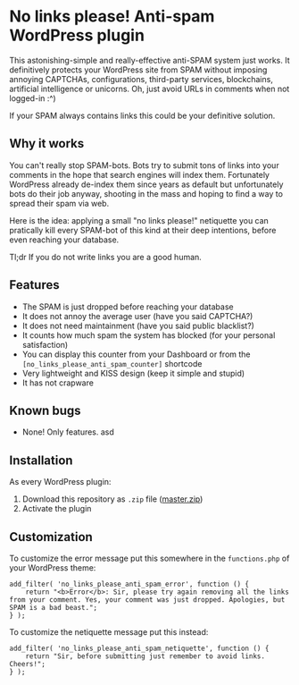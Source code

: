 # No links please! Anti-spam WordPress plugin

This astonishing-simple and really-effective anti-SPAM system just works. It definitively protects your WordPress site from SPAM without imposing annoying CAPTCHAs, configurations, third-party services, blockchains, artificial intelligence or unicorns. Oh, just avoid URLs in comments when not logged-in :^)

If your SPAM always contains links this could be your definitive solution.

## Why it works

You can't really stop SPAM-bots. Bots try to submit tons of links into your comments in the hope that search engines will index them. Fortunately WordPress already de-index them since years as default but unfortunately bots do their job anyway, shooting in the mass and hoping to find a way to spread their spam via web.

Here is the idea: applying a small "no links please!" netiquette you can pratically kill every SPAM-bot of this kind at their deep intentions, before even reaching your database.

Tl;dr If you do not write links you are a good human.

## Features

* The SPAM is just dropped before reaching your database
* It does not annoy the average user (have you said CAPTCHA?)
* It does not need maintainment (have you said public blacklist?)
* It counts how much spam the system has blocked (for your personal satisfaction)
* You can display this counter from your Dashboard or from the `[no_links_please_anti_spam_counter]` shortcode
* Very lightweight and KISS design (keep it simple and stupid)
* It has not crapware

## Known bugs

* None! Only features. asd

## Installation

As every WordPress plugin:

1. Download this repository as `.zip` file ([master.zip](https://github.com/valerio-bozzolan/wp-no-links-please-anti-spam/archive/master.zip))
2. Activate the plugin

## Customization

To customize the error message put this somewhere in the `functions.php` of your WordPress theme:

	add_filter( 'no_links_please_anti_spam_error', function () {
		return "<b>Error</b>: Sir, please try again removing all the links from your comment. Yes, your comment was just dropped. Apologies, but SPAM is a bad beast.";
	} );

To customize the netiquette message put this instead:

	add_filter( 'no_links_please_anti_spam_netiquette', function () {
		return "Sir, before submitting just remember to avoid links. Cheers!";
	} );
